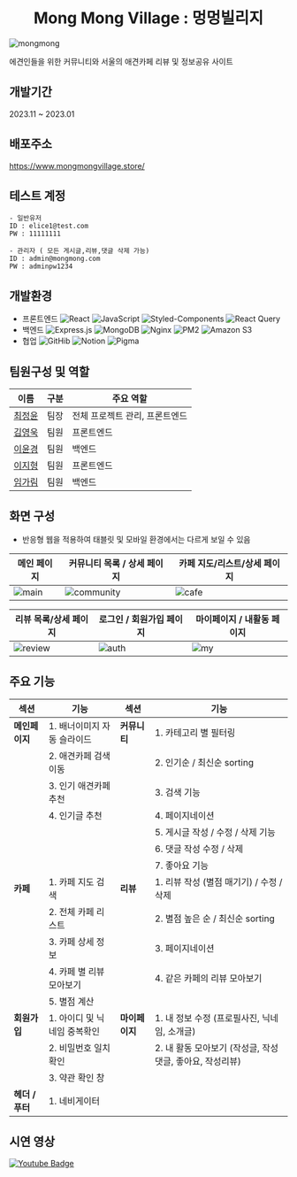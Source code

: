 <div align="center">
  <h1>Mong Mong Village : 멍멍빌리지</h1>
</div>

![mongmong](https://github.com/elice-final-team6/MongMongVillage-FE/assets/33516975/42de15ba-cd42-441d-9bd7-632f2b9570da)

에견인들을 위한 커뮤니티와 서울의 애견카페 리뷰 및 정보공유 사이트<br/>

## 개발기간 
2023.11 ~ 2023.01

## 배포주소
https://www.mongmongvillage.store/

## 테스트 계정
```
- 일반유저
ID : elice1@test.com
PW : 11111111

- 관리자 ( 모든 게시글,리뷰,댓글 삭제 가능)
ID : admin@mongmong.com
PW : adminpw1234
```

## 개발환경
- 프론트엔드 
![React](https://img.shields.io/badge/-React-61DAFB?style=flat-square&logo=React&logoColor=white) <img src="https://img.shields.io/badge/-JavaScript-F7DF1E?style=flat-square&logo=javascript&logoColor=black" alt="JavaScript"/> <img src="https://img.shields.io/badge/-styled_components-DB7093?style=flat-square&logo=styled-components&logoColor=white" alt="Styled-Components"/> <img src="https://img.shields.io/badge/-React_Query-FF4154?style=flat-square&logo=react-query&logoColor=white" alt="React Query"/>
- 백엔드
<img src="https://img.shields.io/badge/-Express.js-000000?style=flat-square&logo=express&logoColor=white" alt="Express.js"/> <img src="https://img.shields.io/badge/-MongoDB-47A248?style=flat-square&logo=mongodb&logoColor=white" alt="MongoDB"/> <img src="https://img.shields.io/badge/-Nginx-009639?style=flat-square&logo=nginx&logoColor=white" alt="Nginx"/> <img src="https://img.shields.io/badge/-PM2-2B037A?style=flat-square&logo=pm2&logoColor=white" alt="PM2"/> <img src="https://img.shields.io/badge/-Amazon_S3-569A31?style=flat-square&logo=amazon-s3&logoColor=white" alt="Amazon S3"/>
- 협업 
![GitHib](https://img.shields.io/badge/-GitHub-181717?style=flat-square&logo=GitHub&logoColor=white) ![Notion](https://img.shields.io/badge/-Notion-black?style=flat-square&logo=Notion&logoColor=white) ![Pigma](https://img.shields.io/badge/-Figma-F24E1E?style=flat-square&logo=Figma&logoColor=white)


## 팀원구성 및 역할
| 이름   | 구분              | 주요 역할     |
|--------|------------------|----------|
| [최정윤](https://github.com/cjy00n) | 팀장             | 전체 프로젝트 관리, 프론트엔드 |
| [김영욱](https://github.com/yeonguk0201) | 팀원    | 프론트엔드  |
| [이윤경](https://github.com/ktoo23) | 팀원           | 백엔드  |
| [이지형](https://github.com/j-h-711) | 팀원  |  프론트엔드        |
| [임가림](https://github.com/galimii) | 팀원  |  백엔드        |



## 화면 구성 
- 반응형 웹을 적용하여 태블릿 및 모바일 환경에서는 다르게 보일 수 있음

| 메인 페이지                           | **커뮤니티** 목록 / 상세 페이지                         | **카페** 지도/리스트/상세 페이지                         |
|---------------------------------------|------------------------------------------|------------------------------------------|
|![main](https://github.com/elice-final-team6/.github/assets/33516975/5f487377-36c1-4e74-8102-d5309017b069)| ![community](https://github.com/elice-final-team6/.github/assets/33516975/0aaadb95-6e83-4f67-9897-2cfa073a4ae3)| ![cafe](https://github.com/elice-final-team6/.github/assets/33516975/2ee0ad84-6c8f-498e-a1e6-e3b02a63946b)|

|**리뷰** 목록/상세 페이지                           | 로그인 / 회원가입 페이지                         | 마이페이지 / 내활동 페이지                         |
|---------------------------------------|------------------------------------------|------------------------------------------|
|![review](https://github.com/elice-final-team6/.github/assets/33516975/8c553cd9-1e2a-4050-9bc8-d66a59b0e413)| ![auth](https://github.com/elice-final-team6/.github/assets/33516975/da6148da-27c9-41af-847a-834e987b576b)| ![my](https://github.com/elice-final-team6/.github/assets/33516975/3fb83397-810e-4cfd-825e-71b164e14a5b)|


## 주요 기능
| 섹션        | 기능                                      | 섹션          | 기능                                          |
|-------------|-------------------------------------------|---------------|-----------------------------------------------|
| **메인페이지**  | 1. 배너이미지 자동 슬라이드                 | **커뮤니티**     | 1. 카테고리 별 필터링                            |
|             | 2. 애견카페 검색 이동                        |               | 2. 인기순 / 최신순 sorting                      |
|             | 3. 인기 애견카페 추천                        |               | 3. 검색 기능                                   |
|             | 4. 인기글 추천                             |               | 4. 페이지네이션                                |
|             |                                           |               | 5. 게시글 작성 / 수정 / 삭제 기능                |
|             |                                           |               | 6. 댓글 작성 수정 / 삭제                        |
|             |                                           |               | 7. 좋아요 기능                                 |
| **카페**      | 1. 카페 지도 검색                          | **리뷰**        | 1. 리뷰 작성  (별점 매기기) / 수정 / 삭제       |
|             | 2. 전체 카페 리스트                         |               | 2. 별점 높은 순 / 최신순 sorting                |
|             | 3. 카페 상세 정보                          |               | 3. 페이지네이션                                |
|             | 4. 카페 별 리뷰 모아보기                    |               | 4. 같은 카페의 리뷰 모아보기                    |
|             | 5. 별점 계산                               |             |                                           |
| **회원가입**  | 1. 아이디 및 닉네임 중복확인               | **마이페이지**   | 1. 내 정보 수정 (프로필사진, 닉네임, 소개글)     |
|             | 2. 비밀번호 일치 확인                      |               | 2. 내 활동 모아보기 (작성글, 작성댓글, 좋아요, 작성리뷰) |
|             | 3. 약관 확인 창                           
| **헤더 / 푸터**  | 1. 네비게이터                                 |

## 시연 영상 
[![Youtube Badge](https://img.shields.io/badge/Youtube-ff0000?style=flat-square&logo=youtube&link=https://www.youtube.com/c/kyleschool)](https://youtu.be/3BLg_u27zXw)

